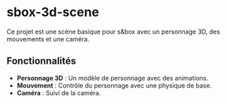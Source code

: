 # sbox-3d-scene

Ce projet est une scène basique pour s&box avec un personnage 3D, des mouvements et une caméra.

## Fonctionnalités

- **Personnage 3D** : Un modèle de personnage avec des animations.
- **Mouvement** : Contrôle du personnage avec une physique de base.
- **Caméra** : Suivi de la caméra.

